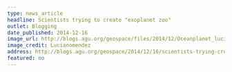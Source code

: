 ```yaml
---
type: news_article
headline: Scientists trying to create "exoplanet zoo"
outlet: Blogging
date_published: 2014-12-16
image_url: http://blogs.agu.org/geospace/files/2014/12/Oceanplanet_lucianomendez-300x217.jpg
image_credit: Lucianomendez
address: http://blogs.agu.org/geospace/2014/12/16/scientists-trying-create-exoplanet-zoo/
featured: no
---
```

